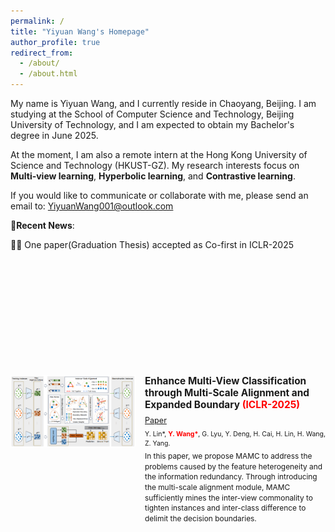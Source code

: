 ```yaml
---
permalink: /
title: "Yiyuan Wang's Homepage"
author_profile: true
redirect_from: 
  - /about/
  - /about.html
---
```

My name is Yiyuan Wang, and I currently reside in Chaoyang, Beijing. I am studying at the School of Computer Science and Technology, Beijing University of Technology, and I am expected to obtain my Bachelor's degree in June 2025. 

At the moment, I am also a remote intern at the Hong Kong University of Science and Technology (HKUST-GZ). My research interests focus on **Multi-view learning**, **Hyperbolic learning**, and **Contrastive learning**.

If you would like to communicate or collaborate with me, please send an email to: [YiyuanWang001@outlook.com](mailto:YiyuanWang001@outlook.com)

📢**Recent News**: 

🚀🚀 One paper(Graduation Thesis) accepted as Co-first in ICLR-2025 












<div style="margin-top: 200px; display: flex; align-items: flex-start; gap: 15px; max-width: 800px; margin-left: auto; margin-right: auto;">
    <div style="flex: 0 0 200px;">
        <img src="images/MAMC.png" alt="MAMC Framework" style="width: 100%; height: auto;">
    </div>
    <div style="flex: 1;">
        <h3 style="margin: 0 0 8px 0; font-size: 1.1em;">Enhance Multi-View Classification through Multi-Scale Alignment and Expanded Boundary <span style="color: red; font-weight: bold;">(ICLR-2025)</span></h3>
        <p style="margin: 0 0 6px 0; font-size: 0.9em;"><a href="https://openreview.net/pdf?id=t1J2CnDFwj">Paper</a></p>
        <p style="margin: 0 0 6px 0; font-size: 0.9em;"><small>Y. Lin*, <span style="color: red; font-weight: bold;">Y. Wang*</span>, G. Lyu, Y. Deng, H. Cai, H. Lin, H. Wang, Z. Yang.</small></p>
        <p style="margin: 0; font-size: 0.85em; line-height: 1.4;">In this paper, we propose MAMC to address the problems caused by the feature heterogeneity and the information redundancy. Through introducing the multi-scale alignment module, MAMC sufficiently mines the inter-view commonality to tighten instances and inter-class difference to delimit the decision boundaries.</p>
    </div>
</div>
